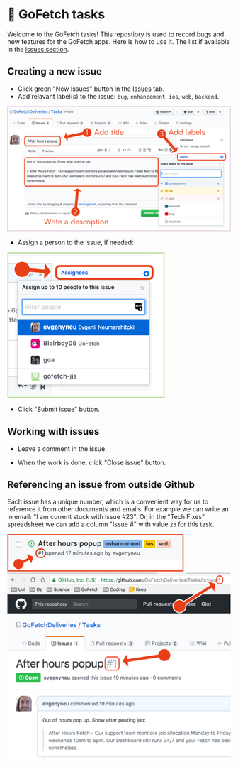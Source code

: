 # 🐶 GoFetch tasks

Welcome to the GoFetch tasks! This repostiory is used to record bugs and new features for the GoFetch apps. Here is how to use it. The list if available in the [issues section](https://github.com/GoFetchDeliveries/Tasks/issues).

## Creating a new issue

* Click  green "New Issues" button in the [Issues](https://github.com/GoFetchDeliveries/Tasks/issues) tab.
* Add relavant label(s) to the issue: `bug`, `enhancement`, `ios`, `web`, `backend`.

<img src="https://github.com/GoFetchDeliveries/Tasks/raw/master/Graphics/new_issue.png" width='1024' alt='Creating a new issue'>

* Assign a person to the issue, if needed:

<img src="https://github.com/GoFetchDeliveries/Tasks/raw/master/Graphics/assign_person_to_issue.png" width='355' alt='Assign person to issue'>

* Click "Submit issue" button.

## Working with issues

* Leave a comment in the issue.

* When the work is done, click "Close issue" button.

## Referencing an issue from outside Github

Each issue has a unique number, which is a convenient way for us to reference it from other documents and emails.  For example we can write an in email: "I am current stuck with issue #23". Or, in the "Tech Fixes" spreadsheet we can add a column "Issue #" with value `23` for this task.

<img src="https://github.com/GoFetchDeliveries/Tasks/raw/master/Graphics/issue_number.png" width='398' alt='Issue number'>

<img src="https://github.com/GoFetchDeliveries/Tasks/raw/master/Graphics/issue_number_2.png" width='637' alt='Issue number'>




